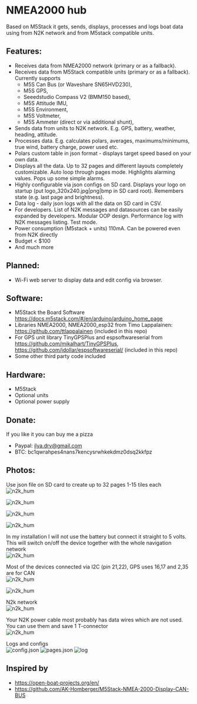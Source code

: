 # NMEA2000 hub
Based on M5Stack it gets, sends, displays, processes and logs boat data using from N2K network and from M5stack compatible units.

Features:
----------------
* Receives data from NMEA2000 network (primary or as a fallback).
* Receives data from M5Stack compatible units (primary or as a fallback). Currently supports 
    * M5S Can Bus (or Waveshare SN65HVD230), 
    * M5S GPS, 
    * Seeedstudio Compass V2 (BMM150 based), 
    * M5S Attitude IMU, 
    * M5S Environment, 
    * M5S Voltmeter,  
    * M5S Ammeter (direct or via additional shunt),     
* Sends data from units to N2K network. E.g. GPS, battery, weather, heading, attitude.
* Processes data. E.g. calculates polars, averages, maximums/minimums, true wind, battery charge, power used etc.
* Polars custom table in json format - displays target speed based on your own data. 
* Displays all the data. Up to 32 pages and different layouts completely customizable. Auto loop through pages mode. Highlights alarming values. Pops up some simple alarms.
* Highly configurable via json configs on SD card. Displays your logo on startup (put logo_320x240.jpg|png|bmp in SD card root). Remembers state (e.g. last page and brightness).
* Data log - daily json logs with all the data on SD card in CSV.
* For developers. List of N2K messages and datasources can be easily expanded by developers. Modular OOP design. Performance log with N2K messages listing. Test mode.
* Power consumption (M5stack + units) 110mA. Can be powered even from N2K directly
* Budget < $100
* And much more

Planned:
----------------
* Wi-Fi web server to display data and edit config via browser.

Software: 
----------------
* M5Stack the Board Software https://docs.m5stack.com/#/en/arduino/arduino_home_page
* Libraries NMEA2000, NMEA2000_esp32 from Timo Lappalainen: https://github.com/ttlappalainen (included in this repo)
* For GPS unit library TinyGPSPlus and espsoftwareserial  from https://github.com/mikalhart/TinyGPSPlus,  https://github.com/jdollar/espsoftwareserial/ (included in this repo)
* Some other third party code included

Hardware:
----------------
* M5Stack 
* Optional units
* Optional power supply

Donate:
----------------
If you like it you can buy me a pizza
* Paypal: ilya.drv@gmail.com
* BTC: bc1qwrahpes4nans7kencysrwhkekdmz0dsq2kkfpz

Photos:
----------------
Use json file on SD card to create up to 32 pages 1-15 tiles each\
![n2k_hum](Docs/images/n2k_hub_02.jpg)

![n2k_hum](Docs/images/n2k_hub_05.jpg)

![n2k_hum](Docs/images/n2k_hub_06.jpg)

![n2k_hum](Docs/images/n2k_hub_07.jpg)

In my installation I will not use the battery but connect it straight to 5 volts.
This will switch on/off the device together with the whole navigation network\
![n2k_hum](Docs/images/n2k_hub_08.jpg)

Most of the devices connected via I2C (pin 21,22), GPS uses 16,17 and 2,35 are for CAN\
![n2k_hum](Docs/images/n2k_hub_03.jpg)

![n2k_hum](Docs/images/n2k_hub_01.jpg)

N2k network\
![n2k_hum](Docs/images/n2k_hub_04.jpg)

Your N2K power cable most probably has data wires which are not used.
You can use them and save 1 T-connector\
![n2k_hum](Docs/images/n2k_hub_09.jpg)

Logs and configs\
![config.json](Docs/images/confgi_json.png)
![pages.json](Docs/images/pages_json.png)
![log](Docs/images/log.png)

Inspired by
----------------
* https://open-boat-projects.org/en/
* https://github.com/AK-Homberger/M5Stack-NMEA-2000-Display-CAN-BUS
